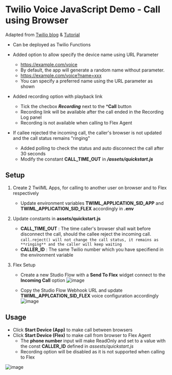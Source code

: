 # Twilio Voice JavaScript Demo - Call using Browser

Adapted from [Twilio blog](https://www.twilio.com/blog/programmable-voice-javascript-quickstart-demo-node) & [Tutorial](https://www.twilio.com/docs/voice/sdks/javascript/get-started)
* Can be deployed as Twilio Functions

* Added option to allow specify the device name using URL Parameter
  - https://example.com/voice
  - By default, the app will generate a random name without parameter. 
  - https://example.com/voice?name=xxx
  - You can specify a preferred name using the URL parameter as shown
    
* Added recording option with playback link 
  - Tick the checbox ***Recording*** next to the ***Call** button
  - Recording link will be available after the call ended in the Recording Log panel
  - Recording is not available when calling to Flex Agent

* If callee rejected the incoming call, the caller's browser is not updated and the call status remains "ringing"
  - Added polling to check the status and auto disconnect the call after 30 seconds
  - Modify the constant **CALL_TIME_OUT** in ***/assets/quickstart.js***

## Setup
1. Create 2 TwilML Apps, for calling to another user on browser and to Flex respectively
   - Update environment variables **TWIML_APPLICATION_SID_APP** and **TWIML_APPLICATION_SID_FLEX** accordingly in **.env** 

2. Update constants in **assets/quickstart.js**
   - **CALL_TIME_OUT** : The time caller's browser shall wait before disconnect the call, should the callee reject the incoming call. 
                         `call.reject() will not change the call status, it remains as **ringing** and the caller will keep waiting`
   - **CALLER_ID** : The same Twilio number which you have specifiend in the environment variable

3. Flex Setup
   - Create a new Studio Flow with a **Send To Flex** widget connect to the **Incoming Call** option
   ![image](https://user-images.githubusercontent.com/29279065/203920658-4ef57ac6-3a6f-4826-8eb0-0fede4516933.png)

   - Copy the Studio Flow Webhook URL and update **TWIML_APPLCATION_SID_FLEX** voice configuration accordingly
   ![image](https://user-images.githubusercontent.com/29279065/203921009-f7bbc240-a597-463e-a888-7a7da4b413da.png)



## Usage
* Click **Start Device (App)** to make call between browsers
* Click **Start Device (Flex)** to make call from browser to Flex Agent
  - The **phone number** input will make ReadOnly and set to a value with the const **CALLER_ID** defined in *assests/quickstart.js*
  - Recording option will be disabled as it is not supported when calling to Flex
  
![image](https://user-images.githubusercontent.com/29279065/203916271-ca127893-4d7c-4e06-8f32-4043bbcd2a29.png)

